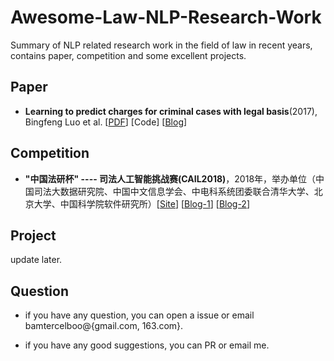 # Awesome-Law-NLP-Research-Work
Summary of NLP related research work in the field of law in recent years, contains paper, competition and some excellent projects.

## Paper ##

- **Learning to predict charges for criminal cases with legal basis**(2017), Bingfeng Luo et al. [[PDF](http://aclweb.org/anthology/D17-1289)]  [Code] [[Blog](https://bamtercelboo.github.io/2018/07/19/Learning-to-Predict-Charges-for-Criminal-Cases-with-Legal-Basis/)]  




## Competition ##

-  **"中国法研杯" ---- 司法人工智能挑战赛(CAIL2018)**，2018年，举办单位（中国司法大数据研究院、中国中文信息学会、中电科系统团委联合清华大学、北京大学、中国科学院软件研究所）[[Site](http://cail.cipsc.org.cn/)] [[Blog-1](https://bamtercelboo.github.io/2018/10/17/AI_Law/)] [[Blog-2](http://www.52nlp.cn/%e5%a6%82%e4%bd%95%e7%94%a8%e6%b7%b1%e5%ba%a6%e5%ad%a6%e4%b9%a0%e5%81%9a%e5%a5%bd%e9%95%bf%e6%96%87%e6%9c%ac%e5%88%86%e7%b1%bb%e4%b8%8e%e6%b3%95%e5%be%8b%e6%96%87%e4%b9%a6%e6%99%ba%e8%83%bd%e5%8c%96)]  

## Project ##
update later.


## Question ##

- if you have any question, you can open a issue or email bamtercelboo@{gmail.com, 163.com}.

- if you have any good suggestions, you can PR or email me.  


